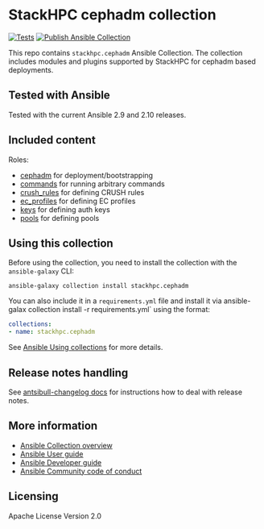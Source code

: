 # StackHPC cephadm collection

[![Tests](https://github.com/stackhpc/ansible-collection-cephadm/actions/workflows/test.yml/badge.svg)](https://github.com/stackhpc/ansible-collection-cephadm/actions/workflows/test.yml) [![Publish Ansible Collection](https://github.com/stackhpc/ansible-collection-cephadm/actions/workflows/publish-collection.yml/badge.svg)](https://github.com/stackhpc/ansible-collection-cephadm/actions/workflows/publish-collection.yml)

This repo contains `stackhpc.cephadm` Ansible Collection. The collection includes modules and plugins supported by StackHPC for cephadm based deployments.

## Tested with Ansible

Tested with the current Ansible 2.9 and 2.10 releases.

## Included content

Roles:
* [cephadm](roles/cephadm/README.md) for deployment/bootstrapping
* [commands](roles/commands/README.md) for running arbitrary commands
* [crush_rules](roles/crush_rules/README.md) for defining CRUSH rules
* [ec_profiles](roles/ec_profiles/README.md) for defining EC profiles
* [keys](roles/keys/README.md) for defining auth keys
* [pools](roles/pools/README.md) for defining pools

## Using this collection

Before using the collection, you need to install the collection with the `ansible-galaxy` CLI:

    ansible-galaxy collection install stackhpc.cephadm

You can also include it in a `requirements.yml` file and install it via ansible-galax collection install -r requirements.yml` using the format:

```yaml
collections:
- name: stackhpc.cephadm
```

See [Ansible Using collections](https://docs.ansible.com/ansible/latest/user_guide/collections_using.html) for more details.

## Release notes handling

See [antsibull-changelog docs](https://github.com/ansible-community/antsibull-changelog/blob/main/docs/changelogs.rst) for instructions how to deal with release notes.

## More information

- [Ansible Collection overview](https://github.com/ansible-collections/overview)
- [Ansible User guide](https://docs.ansible.com/ansible/latest/user_guide/index.html)
- [Ansible Developer guide](https://docs.ansible.com/ansible/latest/dev_guide/index.html)
- [Ansible Community code of conduct](https://docs.ansible.com/ansible/latest/community/code_of_conduct.html)

## Licensing

Apache License Version 2.0
